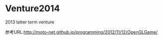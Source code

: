 Venture2014
===========

2013 latter term venture

参考URL:http://moto-net.github.io/programming/2012/11/12/OpenGLGame/

